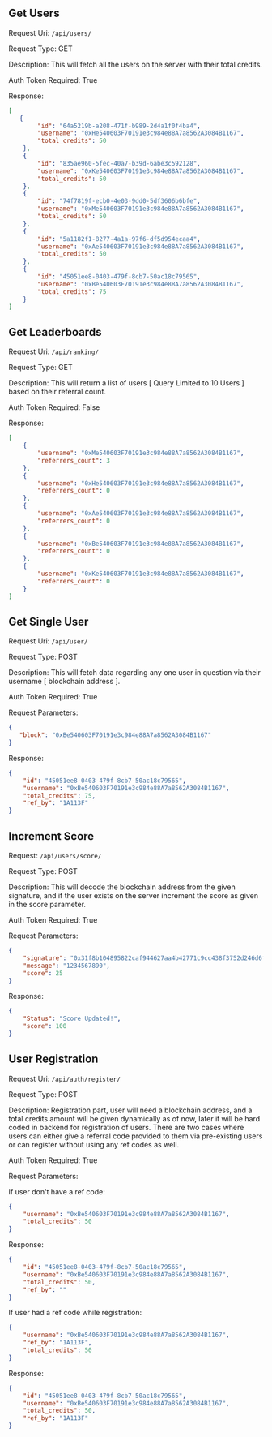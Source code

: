 ## Get Users
Request Uri: <code>/api/users/</code>

Request Type: GET

Description: This will fetch all the users on the server with their total credits.

Auth Token Required: True

Response:
```json
[    
   {
        "id": "64a5219b-a208-471f-b989-2d4a1f0f4ba4",
        "username": "0xHe540603F70191e3c984e88A7a8562A3084B1167",
        "total_credits": 50
    },
    {
        "id": "835ae960-5fec-40a7-b39d-6abe3c592128",
        "username": "0xKe540603F70191e3c984e88A7a8562A3084B1167",
        "total_credits": 50
    },
    {
        "id": "74f7819f-ecb0-4e03-9dd0-5df3606b6bfe",
        "username": "0xMe540603F70191e3c984e88A7a8562A3084B1167",
        "total_credits": 50
    },
    {
        "id": "5a1182f1-8277-4a1a-97f6-df5d954ecaa4",
        "username": "0xAe540603F70191e3c984e88A7a8562A3084B1167",
        "total_credits": 50
    },
    {
        "id": "45051ee8-0403-479f-8cb7-50ac18c79565",
        "username": "0xBe540603F70191e3c984e88A7a8562A3084B1167",
        "total_credits": 75
    }
]

```

## Get Leaderboards
Request Uri: <code>/api/ranking/</code>

Request Type: GET

Description: This will return a list of users [ Query Limited to 10 Users ] based on their referral count.

Auth Token Required: False

Response:
```json 
[
    {
        "username": "0xMe540603F70191e3c984e88A7a8562A3084B1167",
        "referrers_count": 3
    },
    {
        "username": "0xHe540603F70191e3c984e88A7a8562A3084B1167",
        "referrers_count": 0
    },
    {
        "username": "0xAe540603F70191e3c984e88A7a8562A3084B1167",
        "referrers_count": 0
    },
    {
        "username": "0xBe540603F70191e3c984e88A7a8562A3084B1167",
        "referrers_count": 0
    },
    {
        "username": "0xKe540603F70191e3c984e88A7a8562A3084B1167",
        "referrers_count": 0
    }
]
```
## Get Single User
Request Uri: <code>/api/user/</code>

Request Type: POST

Description: This will fetch data regarding any one user in question via their username [ blockchain address ].

Auth Token Required: True

Request Parameters:
```json
{ 
   "block": "0xBe540603F70191e3c984e88A7a8562A3084B1167"
}
```
Response:
```json
{
    "id": "45051ee8-0403-479f-8cb7-50ac18c79565",
    "username": "0xBe540603F70191e3c984e88A7a8562A3084B1167",
    "total_credits": 75,
    "ref_by": "1A113F"
}
```

## Increment Score
Request: <code>/api/users/score/</code>

Request Type: POST

Description: This will decode the blockchain address from the given signature, and if the user exists on the server increment the score as given in the score parameter.

Auth Token Required: True

Request Parameters:
```json
{
    "signature": "0x31f8b104895822caf944627aa4b42771c9cc438f3752d246d6f984071292d7ff0d1fbee722ab3012d0750fe178aa02301d5b770665c971d873c95a5632d6b3f21c",
    "message": "1234567890",
    "score": 25
}
```
Response:
```json
{
    "Status": "Score Updated!",
    "score": 100
}
```
## User Registration
Request Uri: <code>/api/auth/register/</code>

Request Type: POST

Description: Registration part, user will need a blockchain address, and a total credits amount will be given dynamically as of now, later it will be hard coded in backend for registration of users. There are two cases where users can either give a referral code provided to them via pre-existing users or can register without using any ref codes as well.

Auth Token Required: True

Request Parameters:

If user don't have a ref code:
```json
{
    "username": "0xBe540603F70191e3c984e88A7a8562A3084B1167",
    "total_credits": 50
}
```
Response:
```json
{
    "id": "45051ee8-0403-479f-8cb7-50ac18c79565",
    "username": "0xBe540603F70191e3c984e88A7a8562A3084B1167",
    "total_credits": 50,
    "ref_by": ""
}
```

If user had a ref code while registration:
```json
{
    "username": "0xBe540603F70191e3c984e88A7a8562A3084B1167",
    "ref_by": "1A113F",
    "total_credits": 50
}
```
Response:
```json
{
    "id": "45051ee8-0403-479f-8cb7-50ac18c79565",
    "username": "0xBe540603F70191e3c984e88A7a8562A3084B1167",
    "total_credits": 50,
    "ref_by": "1A113F"
}
```
